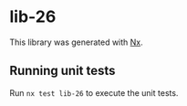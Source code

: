 # lib-26

This library was generated with [Nx](https://nx.dev).

## Running unit tests

Run `nx test lib-26` to execute the unit tests.
